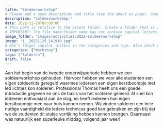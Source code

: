 ```yaml
---
title: "Soldeerworkshop"
# Please add a good description and title (see the about us page). Google uses it to recommend the website
description: "Soldeerworkshop."
date: 2022-11-29T00:00:00
# This path is relative to the assets folder. Create a folder that is assets/images/activities/file-name
# IMPORTANT! The file name/folder name may not contain capital letters!
image_folder: "images/activities/2022-soldeerworkshop"
image: "1__20221129_141910.jpg"
# Don't forget capital letters in the categories and tags. Also check all categories and tags by loading the activities page and looking at the list.
categories: ["Workshop"]
tags: ["Solderen"]
draft: false
---
```


Aan het begin van de tweede onderwijsperiode hebben we een soldeerworkshop gehouden. Hiervoor hebben we voor alle studenten een eigen soldeerkits geregeld waarmee iedereen een eigen kerstboompje met led lichtjes kon solderen. Professional Thomas heeft ons een goede introductie gegeven en ons de basis van het solderen geleerd. Al snel kon iedereen enthousiast aan de slag, en heeft iedereen hun eigen kerstboompje mee naar huis kunnen nemen. Wij vinden solderen een hele nuttige vaardigheid die iedere technicus goed kan gebruiken en zijn blij dat we de studenten dit stukje verrijking hebben kunnen brengen. Daarnaast was natuurlijk een superleuke middag, volgend jaar weer!